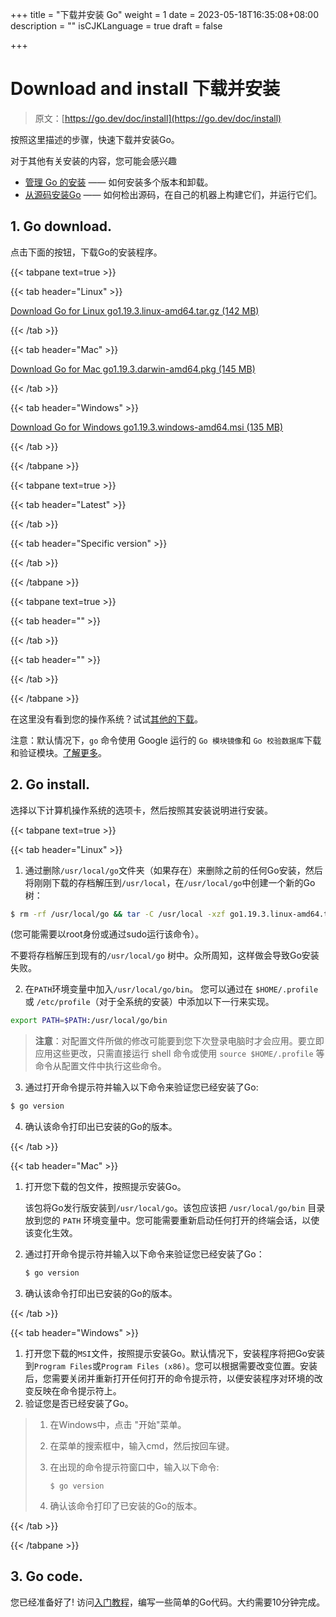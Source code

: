 +++
title = "下载并安装 Go"
weight = 1
date = 2023-05-18T16:35:08+08:00
description = ""
isCJKLanguage = true
draft = false

+++
# Download and install 下载并安装

> 原文：[https://go.dev/doc/install](https://go.dev/doc/install)

按照这里描述的步骤，快速下载并安装Go。

对于其他有关安装的内容，您可能会感兴趣

- [管理 Go 的安装](../ManagingGoInstallations) —— 如何安装多个版本和卸载。
- [从源码安装Go](../InstallingGoFromSource) —— 如何检出源码，在自己的机器上构建它们，并运行它们。

## 1. Go download.

点击下面的按钮，下载Go的安装程序。

{{< tabpane text=true >}}

{{< tab header="Linux" >}}

[Download Go for Linux go1.19.3.linux-amd64.tar.gz (142 MB)](https://go.dev/dl/go1.19.3.windows-amd64.msi)

{{< /tab  >}}

{{< tab header="Mac" >}}

[Download Go for Mac go1.19.3.darwin-amd64.pkg (145 MB)](https://go.dev/dl/go1.19.3.darwin-amd64.pkg)

{{< /tab  >}}

{{< tab header="Windows" >}}

[Download Go for Windows go1.19.3.windows-amd64.msi (135 MB)](https://go.dev/dl/go1.19.3.windows-amd64.msi)

{{< /tab  >}}

{{< /tabpane >}}



{{< tabpane text=true >}}

{{< tab header="Latest" >}}



{{< /tab  >}}

{{< tab header="Specific version" >}}



{{< /tab  >}}

{{< /tabpane >}}



{{< tabpane text=true >}}

{{< tab header="" >}}



{{< /tab  >}}

{{< tab header="" >}}



{{< /tab  >}}

{{< /tabpane >}}

在这里没有看到您的操作系统？试试[其他的下载](https://go.dev/dl/)。

注意：默认情况下，`go` 命令使用 Google 运行的 `Go 模块镜像`和 `Go 校验数据库`下载和验证模块。[了解更多](https://go.dev/dl)。

## 2. Go install.

选择以下计算机操作系统的选项卡，然后按照其安装说明进行安装。

{{< tabpane text=true >}}

{{< tab header="Linux" >}}

1. 通过删除`/usr/local/go`文件夹（如果存在）来删除之前的任何Go安装，然后将刚刚下载的存档解压到`/usr/local`，在`/usr/local/go`中创建一个新的Go树：
```sh
$ rm -rf /usr/local/go && tar -C /usr/local -xzf go1.19.3.linux-amd64.tar.gz
```
(您可能需要以root身份或通过sudo运行该命令）。

   不要将存档解压到现有的`/usr/local/go` 树中。众所周知，这样做会导致Go安装失败。

2. 在`PATH`环境变量中加入`/usr/local/go/bin`。
   您可以通过在 `$HOME/.profile` 或 `/etc/profile`（对于全系统的安装）中添加以下一行来实现。

```bash
export PATH=$PATH:/usr/local/go/bin
```

>  **注意**：对配置文件所做的修改可能要到您下次登录电脑时才会应用。要立即应用这些更改，只需直接运行 shell 命令或使用 `source $HOME/.profile` 等命令从配置文件中执行这些命令。
>

3. 通过打开命令提示符并输入以下命令来验证您已经安装了Go:
```bash
$ go version
```
4. 确认该命令打印出已安装的Go的版本。

{{< /tab >}}

{{< tab header="Mac" >}}

1. 打开您下载的包文件，按照提示安装Go。
   
   该包将Go发行版安装到`/usr/local/go`。该包应该把 `/usr/local/go/bin` 目录放到您的 `PATH` 环境变量中。您可能需要重新启动任何打开的终端会话，以使该变化生效。

2. 通过打开命令提示符并输入以下命令来验证您已经安装了Go：

    ```bash
    $ go version
    ```

3. 确认该命令打印出已安装的Go的版本。

{{< /tab >}}

{{< tab header="Windows" >}}

1. 打开您下载的`MSI`文件，按照提示安装Go。默认情况下，安装程序将把Go安装到`Program Files`或`Program Files (x86)`。您可以根据需要改变位置。安装后，您需要关闭并重新打开任何打开的命令提示符，以便安装程序对环境的改变反映在命令提示符上。
2. 验证您是否已经安装了Go。
> 1. 在Windows中，点击 "开始"菜单。 
>
> 2. 在菜单的搜索框中，输入cmd，然后按回车键。    
>
> 3. 在出现的命令提示符窗口中，输入以下命令:
>    ``` shell
>    $ go version
>    ```
> 4. 确认该命令打印了已安装的Go的版本。

{{< /tab >}}

{{< /tabpane >}}




## 3. Go code.

您已经准备好了! 访问[入门教程](../TutorialGetStartedWithGo)，编写一些简单的Go代码。大约需要10分钟完成。